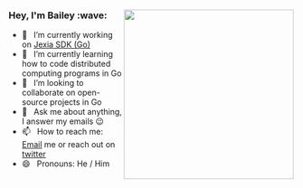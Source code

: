 <h3><img align="right" height="300" src="https://i.giphy.com/media/ftHNle25rthTu19OAd/giphy.webp">Hey, I'm Bailey :wave:</h3>

- 🔭&#8192; I’m currently working on [Jexia SDK (Go)](https://github.com/BaileyJM02/jexia-sdk-go)
- 🌱&#8192; I’m currently learning how to code distributed computing programs in Go
- 👯&#8192; I’m looking to collaborate on open-source projects in Go
- 💬&#8192; Ask me about anything, I answer my emails :wink:
- 📫&#8192; How to reach me: [Email](mailto:bailey@hey.com) me or reach out on [twitter](https://twitter.com/baileyjm02)
- 😄&#8192; Pronouns: He / Him
